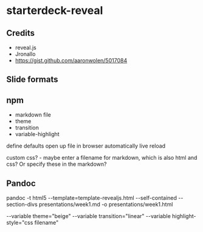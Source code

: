 # starterdeck-reveal

## Credits

*   reveal.js
*   Jronallo
*   https://gist.github.com/aaronwolen/5017084

## Slide formats

## npm

*   markdown file
*   theme
*   transition
*   variable-highlight

define defaults
open up file in browser automatically
live reload

custom css? - maybe enter a filename for markdown, which is also html and css? Or specify these in the markdown?

## Pandoc

pandoc -t html5 --template=template-revealjs.html  --self-contained --section-divs presentations/week1.md -o presentations/week1.html


--variable theme="beige"
--variable transition="linear"
--variable highlight-style="css filename"
